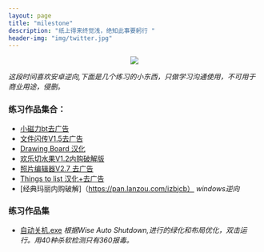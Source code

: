 ```yaml
---
layout: page
title: "milestone"
description: "纸上得来终觉浅，绝知此事要躬行 "
header-img: "img/twitter.jpg"
---
```



<center>
    <p><img src="http://img2.touxiang.cn/file/20160125/93e998bc10a9f02b91dea30d1ed6d4bf.jpg" align="center"></p>
</center>

*这段时间喜欢安卓逆向,下面是几个练习的小东西，只做学习沟通使用，不可用于商业用途，侵删。*
### 练习作品集合：

- [小磁力bt去广告](https://t.cn/Rp4eWGi)
- [文件闪传V1.5去广告](https://t.cn/Rp4DZOk)    
- [Drawing Board 汉化](https://t.cn/Rp4Da99)  
- [欢乐切水果V1.2内购破解版](https://t.cn/RpOXDjs)
- [照片编辑器V2.7 去广告](https://t.cn/RpO15Je)
- [Things  to list 汉化+去广告](https://t.cn/RpO1C5k)
- [经典玛丽内购破解]（https://pan.lanzou.com/izbjcb）
*windows逆向*  
### 练习作品集  
             		
- [自动关机.exe](https://pan.lanzou.com/i049xab) *根据Wise Auto Shutdown,进行的绿化和布局优化，双击运行。用40种杀软检测只有360报毒。*  






